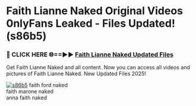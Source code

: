 # Faith Lianne Naked Original Videos 0nlyFans Leaked - Files Updated! (s86b5)

<h3>🔴 CLICK HERE 🌐==►► <a href="https://tinyurl.com/yckcrads" rel="nofollow">Faith Lianne Naked Updated Files</a></h3>

Get Faith Lianne Naked and all content. Now you can access all videos and pictures of Faith Lianne Naked. New Updated Files 2025!

[![s86b5](https://i.imgur.com/hpKpOFt.gif)](https://tinyurl.com/yckcrads)
faith ford naked<br>
faith marone naked<br>
anna faith naked